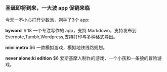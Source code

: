 
### 圣诞即将到来，一大波 app 促销来临

今天一不小心打开少数派，剁手了3个 app:

**byword** ￥18 一个专注写作的 app，支持 Markdown，支持发布到 Evernote,Tumblr,Wordpress,支持打印与多种格式导出。

**mini metro** $6 一款模拟游戏，模拟地铁线路规划。

**never alone:ki edition** $6 爱斯基摩人制作的游戏，一个小孩和一条狼的冒险游戏。


